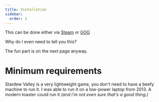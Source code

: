```yaml
---
title: Installation
sidebar:
  order: 2
---
```

This can be done either via [Steam](https://store.steampowered.com/app/413150/Stardew_Valley/) or [GOG](https://www.gog.com/en/game/stardew_valley)

Why do I even need to tell you this? 

The fun part is on the next page anyway. 

# Minimum requirements
Stardew Valley is a very lightweight game, you don't need to have a beefy machine to run it. I was able to run it on a low-power laptop from 2013. A modern toaster could run it *(and i'm not even sure that's a good thing.)*
